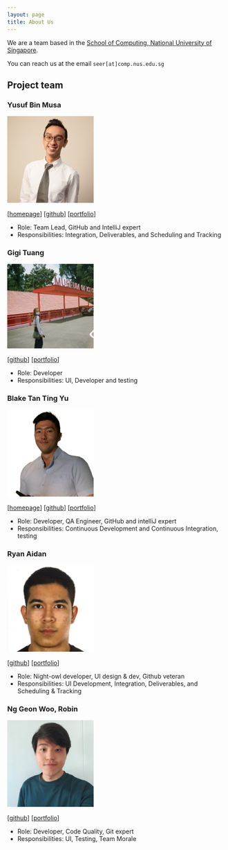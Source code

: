 ```yaml
---
layout: page
title: About Us
---
```


We are a team based in the [School of Computing, National University of Singapore](http://www.comp.nus.edu.sg).

You can reach us at the email `seer[at]comp.nus.edu.sg`

## Project team

### Yusuf Bin Musa

<img src="images/yusufaine.png" width="200px">

[[homepage](http://www.comp.nus.edu.sg/~damithch)]
[[github](https://github.com/yusufaine)]
[[portfolio](team/yusufaine.md)]

* Role: Team Lead, GitHub and IntelliJ expert
* Responsibilities: Integration, Deliverables, and Scheduling and Tracking 

### Gigi Tuang

<img src="images/gigituang.png" width="200px">

[[github](http://github.com/gigituang)]
[[portfolio](team/gigituang.md)]

* Role: Developer
* Responsibilities: UI, Developer and testing

### Blake Tan Ting Yu

<img src="images/blaketingyu.png" width="200px">

[[homepage](https://vigilant-hoover-ef8564.netlify.app/)]
[[github](https://github.com/blaketingyu)]
[[portfolio](team/blaketingyu.md)]


* Role: Developer, QA Engineer, GitHub and intelliJ expert
* Responsibilities: Continuous Development and Continuous Integration, testing

### Ryan Aidan

<img src="images/aidanaden.png" width="200px">

[[github](https://github.com/aidanaden)]
[[portfolio](team/aidanaden.md)]

* Role: Night-owl developer, UI design & dev, Github veteran
* Responsibilities: UI Development, Integration, Deliverables, and Scheduling & Tracking

### Ng Geon Woo, Robin

<img src="images/oddcorner.png" width="200px">

[[github](http://github.com/oddcorner)]
[[portfolio](team/oddcorner.md)]

* Role: Developer, Code Quality, Git expert
* Responsibilities: UI, Testing, Team Morale
